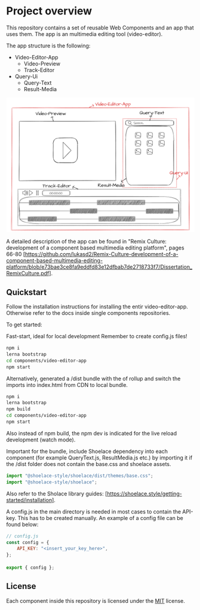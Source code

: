 # Project overview

This repository contains a set of reusable Web Components and an app that uses them. The app is an multimedia editing tool (video-editor).

The app structure is the following:

-   Video-Editor-App
    -   Video-Preview
    -   Track-Editor
-   Query-Ui
    -   Query-Text
    -   Result-Media

![alt text](docs/img/App_mock_up.png)

A detailed description of the app can be found in "Remix Culture: development of a component based
multimedia editing platform", pages 66-80 [https://github.com/lukasd2/Remix-Culture-development-of-a-component-based-multimedia-editing-platform/blob/e73bae3ce8fa9eddfd83e12dfbab7de2718733f7/Dissertation_RemixCulture.pdf].

## Quickstart

Follow the installation instructions for installing the entir video-editor-app. Otherwise refer to the docs inside single components repositories.

To get started:

Fast-start, ideal for local development
Remember to create config.js files!

```bash
npm i
lerna bootstrap
cd components/video-editor-app
npm start
```

Alternatively, generated a /dist bundle with the of rollup and switch the imports into index.html from CDN to local bundle.

```bash
npm i
lerna bootstrap
npm build
cd components/video-editor-app
npm start
```

Also instead of npm build, the npm dev is indicated for the live reload development (watch mode).

Important for the bundle, include Shoelace dependency into each component (for example QueryText.js, ResultMedia.js etc.) by importing it if the /dist folder does not contain the base.css and shoelace assets.

```javascript
import "@shoelace-style/shoelace/dist/themes/base.css";
import "@shoelace-style/shoelace";
```

Also refer to the Sholace library guides: [https://shoelace.style/getting-started/installation].

A config.js in the main directory is needed in most cases to contain the API-key.
This has to be created manually.
An example of a config file can be found below:

```javascript
// config.js
const config = {
    API_KEY: "<insert_your_key_here>",
};

export { config };
```

## License

Each component inside this repository is licensed under the [MIT](https://choosealicense.com/licenses/mit/) license.
